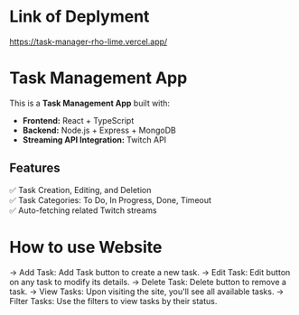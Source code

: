 
# Link of Deplyment 
https://task-manager-rho-lime.vercel.app/


# Task Management App

This is a **Task Management App** built with:

- **Frontend:** React + TypeScript
- **Backend:** Node.js + Express + MongoDB
- **Streaming API Integration:** Twitch API

## Features

✅ Task Creation, Editing, and Deletion  
✅ Task Categories: To Do, In Progress, Done, Timeout  
✅ Auto-fetching related Twitch streams

# How to use Website
-> Add Task: Add Task button to create a new task.
-> Edit Task:  Edit button on any task to modify its details.
-> Delete Task:  Delete button to remove a task.
-> View Tasks: Upon visiting the site, you'll see all available tasks.
-> Filter Tasks: Use the filters to view tasks by their status.





```


```
